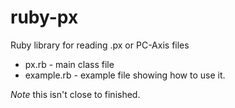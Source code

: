 ruby-px
=======

Ruby library for reading .px or PC-Axis files

* px.rb      - main class file
* example.rb - example file showing how to use it.

*Note* this isn't close to finished.
